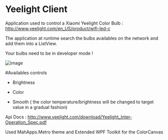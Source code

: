 # Yeelight Client

Application used to control a Xiaomi Yeelight Color Bulb : http://www.yeelight.com/en_US/product/wifi-led-c

The application at runtime search the bulbs availables on the network and add them into a ListView.

Your bulbs need to be in developer mode !

![image](https://user-images.githubusercontent.com/20048259/82764269-d0056780-9e0d-11ea-879a-c536871d0f1c.png)

#Availables controls 

* Brightness

* Color

* Smooth ( the color temperature/brightness will be changed to target value in a gradual fashion)



Api Docs : http://www.yeelight.com/download/Yeelight_Inter-Operation_Spec.pdf



Used MahApps.Metro theme and Extended WPF Toolkit for the ColorCanvas
